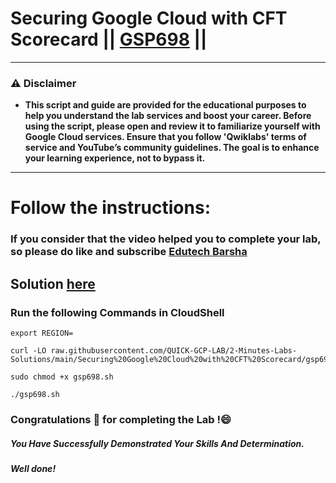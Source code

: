 # Securing Google Cloud with CFT Scorecard || [GSP698](https://www.cloudskillsboost.google/focuses/10437?parent=catalog) ||

---
### ⚠️ Disclaimer
- **This script and guide are provided for  the educational purposes to help you understand the lab services and boost your career. Before using the script, please open and review it to familiarize yourself with Google Cloud services. Ensure that you follow 'Qwiklabs' terms of service and YouTube’s community guidelines. The goal is to enhance your learning experience, not to bypass it.**
---
# Follow the instructions:
### If you consider that the video helped you to complete your lab, so please do like and subscribe [Edutech Barsha](https://www.youtube.com/@edutechbarsha)
## Solution [here](https://youtu.be/pzDU6a4kfU8)

### Run the following Commands in CloudShell

```
export REGION=
```
```
curl -LO raw.githubusercontent.com/QUICK-GCP-LAB/2-Minutes-Labs-Solutions/main/Securing%20Google%20Cloud%20with%20CFT%20Scorecard/gsp698.sh

sudo chmod +x gsp698.sh

./gsp698.sh
```
### Congratulations 🎉 for completing the Lab !😄

##### *You Have Successfully Demonstrated Your Skills And Determination.*

#### *Well done!*
